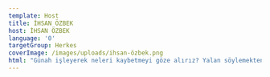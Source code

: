 ```yaml
---
template: Host
title: İHSAN ÖZBEK
host: İHSAN ÖZBEK
language: '0'
targetGroup: Herkes
coverImage: /images/uploads/ihsan-özbek.png
html: "Günah işleyerek neleri kaybetmeyi göze alırız? Yalan söylemekten,\r dedikodu yapmaktan nasıl kurtulabiliriz? Kutsal bir yaşam\r yaşamının püf noktaları nedir? Pastör İhsan Özbek’le Hey Gidi\r Karadeniz!, merak edilen tüm soruları Kanal Hayat’ta sizler için\r yanıtlıyor. Sakın kaçırmayın."
---
```


